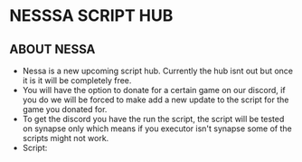 # NESSSA SCRIPT HUB

## ABOUT NESSA
- Nessa is a new upcoming script hub. Currently the hub isnt out but once it is it will be completely free.
- You will have the option to donate for a certain game on our discord, if you do we will be forced to make add a new update to the script for the game you donated for.
- To get the discord you have the run the script, the script will be tested on synapse only which means if you executor isn't synapse some of the scripts might not work.
- Script:  
